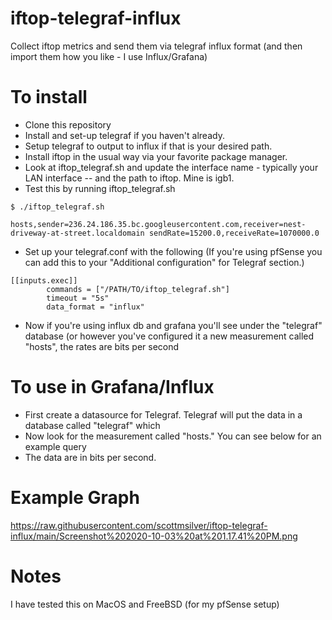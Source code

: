 # iftop-telegraf-influx

Collect iftop metrics and send them via telegraf influx format (and then import them how you like - I use Influx/Grafana)

# To install

 - Clone this repository
 - Install and set-up telegraf if you haven't already.
 - Setup telegraf to output to influx if that is your desired path.
 - Install iftop in the usual way via your favorite package manager.
 - Look at iftop_telegraf.sh and update the interface name - typically your LAN interface -- and the path to iftop. Mine is igb1.
 - Test this by running iftop_telegraf.sh

```
$ ./iftop_telegraf.sh

hosts,sender=236.24.186.35.bc.googleusercontent.com,receiver=nest-driveway-at-street.localdomain sendRate=15200.0,receiveRate=1070000.0
 ```

 - Set up your telegraf.conf with the following (If you're using pfSense you can add this to your "Additional configuration" for Telegraf section.)
  
```
[[inputs.exec]]
        commands = ["/PATH/TO/iftop_telegraf.sh"]
        timeout = "5s"
        data_format = "influx"
```

 - Now if you're using influx db and grafana you'll see under the "telegraf" database (or however you've configured it a new measurement called "hosts", the rates are bits per second

# To use in Grafana/Influx

- First create a datasource for Telegraf. Telegraf will put the data in a database called "telegraf" which
- Now look for the measurement called "hosts." You can see below for an example query
- The data are in bits per second.

# Example Graph

https://raw.githubusercontent.com/scottmsilver/iftop-telegraf-influx/main/Screenshot%202020-10-03%20at%201.17.41%20PM.png

# Notes

I have tested this on MacOS and FreeBSD (for my pfSense setup)
